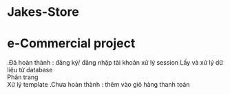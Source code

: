 # Jakes-Store

# e-Commercial project 
.Đã hoàn thành :
đăng ký/ đăng nhập tài khoản
xử lý session
Lấy và xử lý dữ liệu từ database   
Phân trang    
Xử lý template
.Chưa hoàn thành :
thêm vào giỏ hàng
thanh toán 
